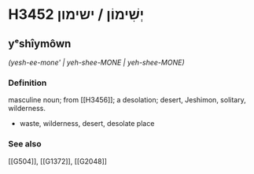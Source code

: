 # H3452 יְשִׁימוֹן / ישימון

## yᵉshîymôwn

_(yesh-ee-mone' | yeh-shee-MONE | yeh-shee-MONE)_

### Definition

masculine noun; from [[H3456]]; a desolation; desert, Jeshimon, solitary, wilderness.

- waste, wilderness, desert, desolate place
### See also

[[G504]], [[G1372]], [[G2048]]

